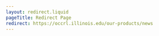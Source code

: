 ```yaml
---
layout: redirect.liquid
pageTitle: Redirect Page
redirect: https://occrl.illinois.edu/our-products/news
---
```

